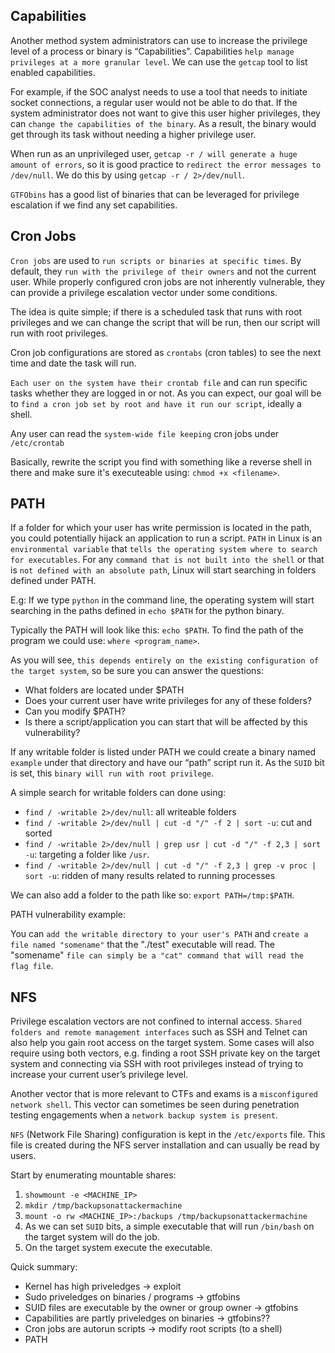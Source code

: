 ## Capabilities
Another method system administrators can use to increase the privilege level of a process or binary is “Capabilities”. Capabilities `help manage privileges at a more granular level`. We can use the `getcap` tool to list enabled capabilities.

For example, if the SOC analyst needs to use a tool that needs to initiate socket connections, a regular user would not be able to do that. If the system administrator does not want to give this user higher privileges, they can `change the capabilities of the binary`. As a result, the binary would get through its task without needing a higher privilege user.

When run as an unprivileged user, `getcap -r / will generate a huge amount of errors`, so it is good practice to `redirect the error messages to /dev/null`. We do this by using `getcap -r / 2>/dev/null`.

`GTFObins` has a good list of binaries that can be leveraged for privilege escalation if we find any set capabilities.

## Cron Jobs
`Cron jobs` are used to `run scripts or binaries at specific times`. By default, they `run with the privilege of their owners` and not the current user. While properly configured cron jobs are not inherently vulnerable, they can provide a privilege escalation vector under some conditions.

The idea is quite simple; if there is a scheduled task that runs with root privileges and we can change the script that will be run, then our script will run with root privileges.

Cron job configurations are stored as `crontabs` (cron tables) to see the next time and date the task will run.

`Each user on the system have their crontab file` and can run specific tasks whether they are logged in or not. As you can expect, our goal will be to `find a cron job set by root and have it run our script`, ideally a shell.

Any user can read the `system-wide file keeping` cron jobs under `/etc/crontab`

Basically, rewrite the script you find with something like a reverse shell in there and make sure it's executeable using: `chmod +x <filename>`.


## PATH
If a folder for which your user has write permission is located in the path, you could potentially hijack an application to run a script. `PATH` in Linux is an `environmental variable` that `tells the operating system where to search for executables`. For any `command that is not built into the shell` or that is `not defined with an absolute path`, Linux will start searching in folders defined under PATH.

E.g: If we type `python` in the command line, the operating system will start searching in the paths defined in `echo $PATH` for the python binary.

Typically the PATH will look like this: `echo $PATH`. To find the path of the program we could use: `where <program_name>`.

As you will see, `this depends entirely on the existing configuration of the target system`, so be sure you can answer the questions:
- What folders are located under $PATH
- Does your current user have write privileges for any of these folders?
- Can you modify $PATH?
- Is there a script/application you can start that will be affected by this vulnerability?

If any writable folder is listed under PATH we could create a binary named `example` under that directory and have our “path” script run it. As the `SUID` bit is set, this `binary will run with root privilege`.

A simple search for writable folders can done using:
-  `find / -writable 2>/dev/null`: all writeable folders
-  `find / -writable 2>/dev/null | cut -d "/" -f 2 | sort -u`: cut and sorted
-  `find / -writable 2>/dev/null | grep usr | cut -d "/" -f 2,3 | sort -u`: targeting a folder like `/usr`.
-  `find / -writable 2>/dev/null | cut -d "/" -f 2,3 | grep -v proc | sort -u`: ridden of many results related to running processes

We can also add a folder to the path like so: `export PATH=/tmp:$PATH`.

PATH vulnerability example:

You can `add the writable directory to your user's PATH` and `create a file named "somename"` that the "./test" executable will read. The "somename" `file can simply be a "cat" command that will read the flag file`.

## NFS
Privilege escalation vectors are not confined to internal access. `Shared folders and remote management interfaces` such as SSH and Telnet can also help you gain root access on the target system. Some cases will also require using both vectors, e.g. finding a root SSH private key on the target system and connecting via SSH with root privileges instead of trying to increase your current user’s privilege level.

Another vector that is more relevant to CTFs and exams is a `misconfigured network shell`. This vector can sometimes be seen during penetration testing engagements when a `network backup system is present`.

`NFS` (Network File Sharing) configuration is kept in the `/etc/exports` file. This file is created during the NFS server installation and can usually be read by users.

Start by enumerating mountable shares:
1. `showmount -e <MACHINE_IP>`
2. `mkdir /tmp/backupsonattackermachine`
3. `mount -o rw <MACHINE_IP>:/backups /tmp/backupsonattackermachine`
4. As we can set `SUID` bits, a simple executable that will run `/bin/bash` on the target system will do the job.
5. On the target system execute the executable.

Quick summary:
- Kernel has high priveledges -> exploit
- Sudo priveledges on binaries / programs -> gtfobins
- SUID files are executable by the owner or group owner -> gtfobins
- Capabilities are partly priveledges on binaries -> gtfobins??
- Cron jobs are autorun scripts -> modify root scripts (to a shell)
- PATH 
